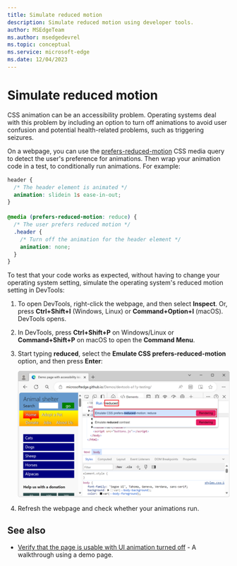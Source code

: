 ```yaml
---
title: Simulate reduced motion
description: Simulate reduced motion using developer tools.
author: MSEdgeTeam
ms.author: msedgedevrel
ms.topic: conceptual
ms.service: microsoft-edge
ms.date: 12/04/2023
---
```

# Simulate reduced motion

CSS animation can be an accessibility problem.  Operating systems deal with this problem by including an option to turn off animations to avoid user confusion and potential health-related problems, such as triggering seizures.

On a webpage, you can use the [prefers-reduced-motion](https://developer.mozilla.org/docs/Web/CSS/@media/prefers-reduced-motion) CSS media query to detect the user's preference for animations.  Then wrap your animation code in a test, to conditionally run animations.  For example:

```css
header {
  /* The header element is animated */
  animation: slidein 1s ease-in-out;
}

@media (prefers-reduced-motion: reduce) {
  /* The user prefers reduced motion */
  .header {
    /* Turn off the animation for the header element */
    animation: none;
  }
}
```

To test that your code works as expected, without having to change your operating system setting, simulate the operating system's reduced motion setting in DevTools:

1. To open DevTools, right-click the webpage, and then select **Inspect**.  Or, press **Ctrl+Shift+I** (Windows, Linux) or **Command+Option+I** (macOS).  DevTools opens.

1. In DevTools, press **Ctrl+Shift+P** on Windows/Linux or **Command+Shift+P** on macOS to open the **Command Menu**.

1. Start typing **reduced**, select the **Emulate CSS prefers-reduced-motion** option, and then press **Enter**:

    ![The Emulate CSS prefers-reduced-motion option in the Command menu](./reduced-motion-simulation-images/reduced-motion-command-menu-entry.png)

1. Refresh the webpage and check whether your animations run.


<!-- ====================================================================== -->
## See also

*  [Verify that the page is usable with UI animation turned off](./test-reduced-ui-motion.md) - A walkthrough using a demo page.

